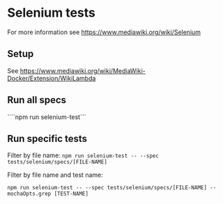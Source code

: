 # Selenium tests
For more information see https://www.mediawiki.org/wiki/Selenium

## Setup
See https://www.mediawiki.org/wiki/MediaWiki-Docker/Extension/WikiLambda

## Run all specs
````npm run selenium-test```
## Run specific tests
Filter by file name:
```npm run selenium-test -- --spec tests/selenium/specs/[FILE-NAME]```

Filter by file name and test name:

```npm run selenium-test -- --spec tests/selenium/specs/[FILE-NAME] --mochaOpts.grep [TEST-NAME]```
